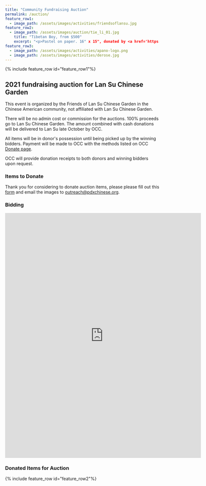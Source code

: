 ```yaml
---
title: "Community Fundraising Auction"
permalink: /auction/
feature_row1:
  - image_path: /assets/images/activities/friendsoflansu.jpg
feature_row2:
  - image_path: /assets/images/auction/tie_li_01.jpg
    title: "Tibetan Boy, from $500"
    excerpt: "<p>Pastel on paper. 16" x 15", donated by <a href='https://www.litiefineart.com/'>Tie Li</a>.</p>"
feature_row3:
  - image_path: /assets/images/activities/apano-logo.png
  - image_path: /assets/images/activities/derose.jpg
---
```

{% include feature_row id="feature_row1"%}

## 2021 fundraising auction for Lan Su Chinese Garden

This event is organized by the Friends of Lan Su Chinese Garden in the Chinese American community, not affiliated with Lan Su Chinese Garden.

There will be no admin cost or commission for the auctions. 100% proceeds go to Lan Su Chinese Garden. The amount combined with cash donations will be delivered to Lan Su late October by OCC.

All items will be in donor's possession until being picked up by the winning bidders. Payment will be made to OCC with the methods listed on OCC [Donate page](https://pdxchinese.org/communityfund/).

OCC will provide donation receipts to both donors and winning bidders upon request.

### Items to Donate

Thank you for considering to donate auction items, please please fill out this [form](https://docs.google.com/forms/d/e/1FAIpQLSfBZ2oIamJQDQzIzu7SRv42Sw8Fj5DV0Zc9lvQxDSvFXz1mzA/viewform?usp=sf_link) and email the images to outreach@pdxchinese.org.

### Bidding

<iframe src="https://docs.google.com/forms/d/e/1FAIpQLSdVD8cWijzUrYL2doh0yg_QLGnKmnE22aFnv2oR-sabbpxtsg/viewform?embedded=true" width="640" height="800" frameborder="0" marginheight="0" marginwidth="0">Loading…</iframe>

### Donated Items for Auction

{% include feature_row id="feature_row2"%}

